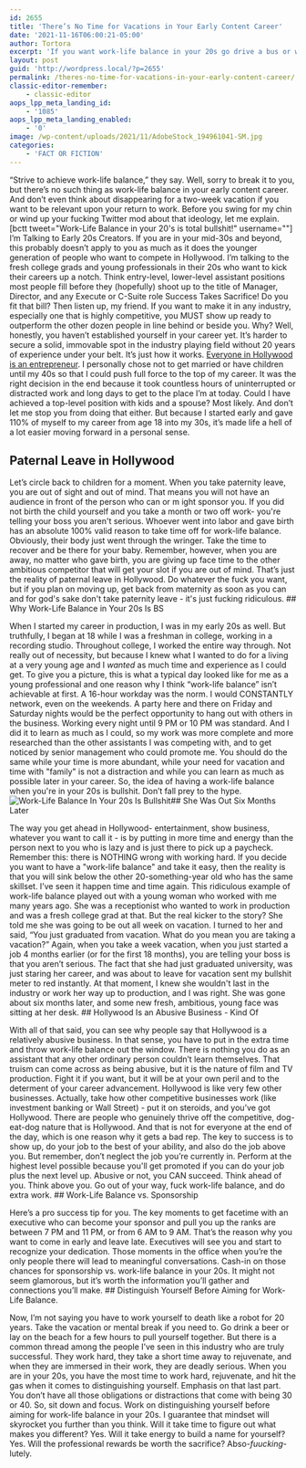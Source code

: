 ```yaml
---
id: 2655
title: 'There’s No Time for Vacations in Your Early Content Career'
date: '2021-11-16T06:00:21-05:00'
author: Tortora
excerpt: 'If you want work-life balance in your 20s go drive a bus or work for the government - not in Hollywood!'
layout: post
guid: 'http://wordpress.local/?p=2655'
permalink: /theres-no-time-for-vacations-in-your-early-content-career/
classic-editor-remember:
    - classic-editor
aops_lpp_meta_landing_id:
    - '1085'
aops_lpp_meta_landing_enabled:
    - '0'
image: /wp-content/uploads/2021/11/AdobeStock_194961041-SM.jpg
categories:
    - 'FACT OR FICTION'
---
```


“Strive to achieve work-life balance,” they say. Well, sorry to break it to you, but there’s no such thing as work-life balance in your early content career. And don’t even think about disappearing for a two-week vacation if you want to be relevant upon your return to work. Before you swing for my chin or wind up your fucking Twitter mod about that ideology, let me explain. \[bctt tweet="Work-Life Balance in your 20's is total bullshit!" username=""\] I’m Talking to Early 20s Creators. If you are in your mid-30s and beyond, this probably doesn’t apply to you as much as it does the younger generation of people who want to compete in Hollywood. I’m talking to the fresh college grads and young professionals in their 20s who want to kick their careers up a notch. Think entry-level, lower-level assistant positions most people fill before they (hopefully) shoot up to the title of Manager, Director, and any Execute or C-Suite role Success Takes Sacrifice! Do you fit that bill? Then listen up, my friend. If you want to make it in any industry, especially one that is highly competitive, you MUST show up ready to outperform the other dozen people in line behind or beside you. Why? Well, honestly, you haven’t established yourself in your career yet. It’s harder to secure a solid, immovable spot in the industry playing field without 20 years of experience under your belt. It’s just how it works. [Everyone in Hollywood is an entrepreneur](http://wordpress.local/everyone-in-hollywood-is-an-entrepreneur/). I personally chose not to get married or have children until my 40s so that I could push full force to the top of my career. It was the right decision in the end because it took countless hours of uninterrupted or distracted work and long days to get to the place I’m at today. Could I have achieved a top-level position with kids and a spouse? Most likely. And don’t let me stop you from doing that either. But because I started early and gave 110% of myself to my career from age 18 into my 30s, it’s made life a hell of a lot easier moving forward in a personal sense.

## Paternal Leave in Hollywood

 Let’s circle back to children for a moment. When you take paternity leave, you are out of sight and out of mind. That means you will not have an audience in front of the person who can or m ight sponsor you. If you did not birth the child yourself and you take a month or two off work- you're telling your boss you aren't serious. Whoever went into labor and gave birth has an absolute 100% valid reason to take time off for work-life balance. Obviously, their body just went through the wringer. Take the time to recover and be there for your baby. Remember, however, when you are away, no matter who gave birth, you are giving up face time to the other ambitious competitor that will get your slot if you are out of mind. That’s just the reality of paternal leave in Hollywood. Do whatever the fuck you want, but if you plan on moving up, get back from maternity as soon as you can and for god's sake don't take paternity leave - it's just fucking ridiculous. ## Why Work-Life Balance in Your 20s Is BS

 When I started my career in production, I was in my early 20s as well. But truthfully, I began at 18 while I was a freshman in college, working in a recording studio. Throughout college, I worked the entire way through. Not really out of necessity, but because I knew what I wanted to do for a living at a very young age and I *wanted* as much time and experience as I could get. To give you a picture, this is what a typical day looked like for me as a young professional and one reason why I think “work-life balance” isn’t achievable at first. A 16-hour workday was the norm. I would CONSTANTLY network, even on the weekends. A party here and there on Friday and Saturday nights would be the perfect opportunity to hang out with others in the business. Working every night until 9 PM or 10 PM was standard. And I did it to learn as much as I could, so my work was more complete and more researched than the other assistants I was competing with, and to get noticed by senior management who could promote me. You should do the same while your time is more abundant, while your need for vacation and time with "family" is not a distraction and while you can learn as much as possible later in your career. So, the idea of having a work-life balance when you're in your 20s is bullshit. Don’t fall prey to the hype. ![Work-Life Balance In Your 20s Is Bullshit](http://wordpress.local/wp-content/uploads/2021/11/AdobeStock_116592799-SM.jpg)## She Was Out Six Months Later

 The way you get ahead in Hollywood- entertainment, show business, whatever you want to call it - is by putting in more time and energy than the person next to you who is lazy and is just there to pick up a paycheck. Remember this: there is NOTHING wrong with working hard. If you decide you want to have a "work-life balance" and take it easy, then the reality is that you will sink below the other 20-something-year old who has the same skillset. I’ve seen it happen time and time again. This ridiculous example of work-life balance played out with a young woman who worked with me many years ago. She was a receptionist who wanted to work in production and was a fresh college grad at that. But the real kicker to the story? She told me she was going to be out all week on vacation. I turned to her and said, “You just graduated from vacation. What do you mean you are taking a vacation?” Again, when you take a week vacation, when you just started a job 4 months earlier (or for the first 18 months), you are telling your boss is that you aren’t serious. The fact that she had just graduated university, was just staring her career, and was about to leave for vacation sent my bullshit meter to red instantly. At that moment, I knew she wouldn't last in the industry or work her way up to production, and I was right. She was gone about six months later, and some new fresh, ambitious, young face was sitting at her desk. ## Hollywood Is an Abusive Business - Kind Of

 With all of that said, you can see why people say that Hollywood is a relatively abusive business. In that sense, you have to put in the extra time and throw work-life balance out the window. There is nothing you do as an assistant that any other ordinary person couldn’t learn themselves. That truism can come across as being abusive, but it is the nature of film and TV production. Fight it if you want, but it will be at your own peril and to the determent of your career advancement. Hollywood is like very few other businesses. Actually, take how other competitive businesses work (like investment banking or Wall Street) - put it on steroids, and you’ve got Hollywood. There are people who genuinely thrive off the competitive, dog-eat-dog nature that is Hollywood. And that is not for everyone at the end of the day, which is one reason why it gets a bad rep. The key to success is to show up, do your job to the best of your ability, and also do the job above you. But remember, don’t neglect the job you’re currently in. Perform at the highest level possible because you'll get promoted if you can do your job plus the next level up. Abusive or not, you CAN succeed. Think ahead of you. Think above you. Go out of your way, fuck work-life balance, and do extra work. ## Work-Life Balance vs. Sponsorship

 Here’s a pro success tip for you. The key moments to get facetime with an executive who can become your sponsor and pull you up the ranks are between 7 PM and 11 PM, or from 6 AM to 9 AM. That’s the reason why you want to come in early and leave late. Executives will see you and start to recognize your dedication. Those moments in the office when you’re the only people there will lead to meaningful conversations. Cash-in on those chances for sponsorship vs. work-life balance in your 20s. It might not seem glamorous, but it’s worth the information you’ll gather and connections you’ll make. ## Distinguish Yourself Before Aiming for Work-Life Balance.

 Now, I’m not saying you have to work yourself to death like a robot for 20 years. Take the vacation or mental break if you need to. Go drink a beer or lay on the beach for a few hours to pull yourself together. But there is a common thread among the people I’ve seen in this industry who are truly successful. They work hard, they take a short time away to rejuvenate, and when they are immersed in their work, they are deadly serious. When you are in your 20s, you have the most time to work hard, rejuvenate, and hit the gas when it comes to distinguishing yourself. Emphasis on that last part. You don’t have all those obligations or distractions that come with being 30 or 40. So, sit down and focus. Work on distinguishing yourself before aiming for work-life balance in your 20s. I guarantee that mindset will skyrocket you further than you think. Will it take time to figure out what makes you different? Yes. Will it take energy to build a name for yourself? Yes. Will the professional rewards be worth the sacrifice? Abso-*fuucking*-lutely.